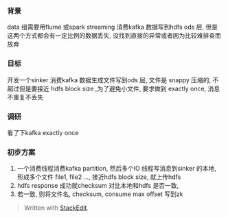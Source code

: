 ### 背景
data 组需要用flume 或spark streaming 消费kafka 数据写到hdfs ods 层, 但是这两个方式都会有一定比例的数据丢失, 没找到直接的异常或者因为比较难排查而放弃

### 目标
开发一个sinker 消费kafka 数据生成文件写到ods 层, 文件是 snappy 压缩的, 不超过但是要接近 hdfs block size ,为了避免小文件, 要求做到 exactly once, 消息不重复不丢失

### 调研
看了下kafka exactly once 

### 初步方案
1. 一个消费线程消费kafka partition, 然后多个IO 线程写消息到sinker 的本地, 形成多个文件 file1, file2 ..., 接近hdfs block size, 就上传hdfs
2. hdfs response 成功就checksum 对比本地和hdfs 是否一致, 
3. 若一致, 则将文件名, checksum, consume max offset 写到zk

> Written with [StackEdit](https://stackedit.io/).
<!--stackedit_data:
eyJoaXN0b3J5IjpbLTE3MzQ2MzAxMDhdfQ==
-->